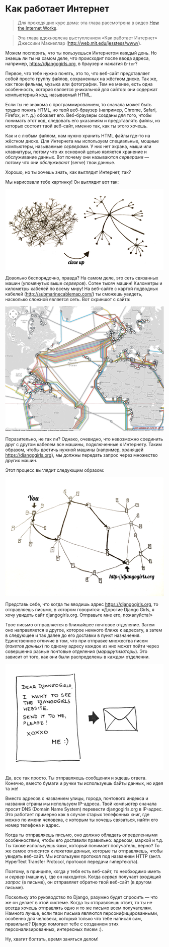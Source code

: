 # Как работает Интернет

> Для проходящих курс дома: эта глава рассмотрена в видео [How the Internet Works](https://www.youtube.com/watch?v=oM9yAA09wdc).

> Эта глава вдохновлена выступлением «Как работает Интернет» Джессики Маккеллар (http://web.mit.edu/jesstess/www/).

Можем поспорить, что ты пользуешься Интернетом каждый день. Но знаешь ли ты на самом деле, что происходит после ввода адреса, например, https://djangogirls.org, в браузер и нажатия `Enter`?

Первое, что тебе нужно понять, это то, что веб-сайт представляет собой просто группу файлов, сохраненных на жёстком диске. Так же, как твои фильмы, музыка или фотографии. Тем не менее, есть одна особенность, которая является уникальной для сайтов: они содержат компьютерный код, называемый HTML.

Если ты не знакома с программированием, то сначала может быть трудно понять HTML, но твой веб-браузер (например, Chrome, Safari, Firefox, и т. д.) обожает его. Веб-браузеры созданы для того, чтобы понимать этот код, следовать его указаниям и представлять файлы, из которых состоит твой веб-сайт, именно так, как ты этого хочешь.

Как и с любым файлом, нам нужно хранить HTML файлы где-то на жёстком диске. Для Интернета мы используем специальные, мощные компьютеры, называемые *серверами*. У них нет экрана, мыши или клавиатуры, потому что их основной целью является хранение и обслуживание данных. Вот почему они называются *серверами* — потому что они *обслуживают* (serve) твои данные.

Хорошо, но ты хочешь знать, как выглядит Интернет, так?

Мы нарисовали тебе картинку! Он выглядит вот так:

![Рисунок 1.1][1]

 [1]: images/internet_1.png

Довольно беспорядочно, правда? На самом деле, это сеть связанных машин (упомянутых выше *серверов*). Сотен тысяч машин! Километры и километры кабелей по всему миру! На веб-сайте с картой подводных кабелей (http://submarinecablemap.com/) ты сможешь увидеть, насколько сложной является сеть. Вот скриншот с сайта:

![Рисунок 1.2][2]

 [2]: images/internet_3.png

Поразительно, не так ли? Однако, очевидно, что невозможно соединить друг с другом кабелем все машины, подключенные к Интернету. Таким образом, чтобы достичь нужной машины (например, хранящей https://djangogirls.org), мы должны передать запрос через множество других машин.

Этот процесс выглядит следующим образом:

![Рисунок 1.3][3]

 [3]: images/internet_2.png

Представь себе, что когда ты вводишь адрес https://djangogirls.org, то отправляешь письмо, в котором говорится: «Дорогие Django Girls, я хочу увидеть сайт djangogirls.org. Отправьте мне его, пожалуйста!»

Твое письмо отправляется в ближайшее почтовое отделение. Затем оно направляется в другое, которое немного ближе к адресату, а затем в следующее и так далее до его доставки в пункт назначения. Единственное отличие в том, что при отправке множества писем (*пакетов данных*) по одному адресу каждое из них может пойти через совершенно разные почтовые отделения (*маршрутизаторы*). Это зависит от того, как они были распределены в каждом отделении.

![Рисунок 1.4][4]

 [4]: images/internet_4.png

Да, все так просто. Ты отправляешь сообщения и ждешь ответа. Конечно, вместо бумаги и ручки ты используешь байты данных, но идея та же!

Вместо адресов с названием улицы, города, почтового индекса и названия страны мы используем IP-адреса. Твой компьютер сначала просит DNS (Domain Name System) перевести djangogirls.org в IP-адрес. Это работает примерно как в случае старых телефонных книг, где можно по имени человека, с которым ты хочешь связаться, найти его номер телефона и адрес.

Когда ты отправляешь письмо, оно должно обладать определенными особенностями, чтобы его доставили правильно: адресом, маркой и т.д. Ты также используешь язык, который понимает получатель, верно? То же самое относится к *пакетам данных*, которые ты отправляешь, чтобы увидеть веб-сайт. Мы используем протокол под названием HTTP (англ. HyperText Transfer Protocol, протокол передачи гипертекста).

Поэтому, в принципе, когда у тебя есть веб-сайт, то необходимо иметь и *сервер* (машину), где он находится. Когда *сервер* получает входящий *запрос* (в письме), он отправляет обратно твой веб-сайт (в другом письме).

Поскольку это руководство по Django, разумно будет спросить — что же он делает в этой системе. Когда ты отправляешь ответ, то ты не всегда хочешь отправлять одно и то же письмо всем получателям. Намного лучше, если твои письма являются персонифицированными, особенно для человека, который только что тебе написал сам, правильно? Django помогает тебе с созданием этих персонализированных, интересных писем :).

Ну, хватит болтать, время заняться делом!
